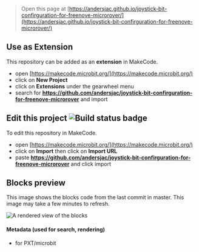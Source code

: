 
> Open this page at [https://andersjac.github.io/joystick-bit-confirguration-for-freenove-microrover/](https://andersjac.github.io/joystick-bit-confirguration-for-freenove-microrover/)

## Use as Extension

This repository can be added as an **extension** in MakeCode.

* open [https://makecode.microbit.org/](https://makecode.microbit.org/)
* click on **New Project**
* click on **Extensions** under the gearwheel menu
* search for **https://github.com/andersjac/joystick-bit-confirguration-for-freenove-microrover** and import

## Edit this project ![Build status badge](https://github.com/andersjac/joystick-bit-confirguration-for-freenove-microrover/workflows/MakeCode/badge.svg)

To edit this repository in MakeCode.

* open [https://makecode.microbit.org/](https://makecode.microbit.org/)
* click on **Import** then click on **Import URL**
* paste **https://github.com/andersjac/joystick-bit-confirguration-for-freenove-microrover** and click import

## Blocks preview

This image shows the blocks code from the last commit in master.
This image may take a few minutes to refresh.

![A rendered view of the blocks](https://github.com/andersjac/joystick-bit-confirguration-for-freenove-microrover/raw/master/.github/makecode/blocks.png)

#### Metadata (used for search, rendering)

* for PXT/microbit
<script src="https://makecode.com/gh-pages-embed.js"></script><script>makeCodeRender("{{ site.makecode.home_url }}", "{{ site.github.owner_name }}/{{ site.github.repository_name }}");</script>

